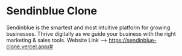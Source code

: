 # Sendinblue Clone
Sendinblue is the smartest and most intuitive platform for growing businesses. Thrive digitally as we guide your business with the right marketing & sales tools.
Website Link --> https://sendinblue-clone.vercel.app/#

